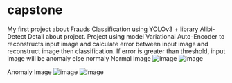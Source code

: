 # capstone
My first project about Frauds Classification using YOLOv3 + library Alibi-Detect
Detail about project. Project using model Variational Auto-Encoder to reconstructs input image and calculate error between input image and reconstruct image then classification. If error is greater than threshold, input image will be anomaly else normaly
Normal Image
![image](https://user-images.githubusercontent.com/80798862/155887492-e4168a9f-4c35-4e38-9518-fc8ce64e78ed.png)
![image](https://user-images.githubusercontent.com/80798862/155887519-38a75c71-54e7-451b-b1c0-15bd8a2e4fd2.png)

Anomaly Image
![image](https://user-images.githubusercontent.com/80798862/155887599-f1d5bc48-3325-4f8e-9532-376d21c5b47e.png)
![image](https://user-images.githubusercontent.com/80798862/155887613-caec86b8-4398-4549-8295-291d70a0917a.png)
